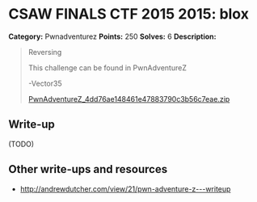 # CSAW FINALS CTF 2015 2015: blox

**Category:** Pwnadventurez
**Points:** 250
**Solves:** 6
**Description:**

> Reversing
> 
> This challenge can be found in PwnAdventureZ
> 
> -Vector35
> 
> [PwnAdventureZ_4dd76ae148461e47883790c3b56c7eae.zip](./../PwnAdventureZ_4dd76ae148461e47883790c3b56c7eae.zip)


## Write-up

(TODO)

## Other write-ups and resources

* <http://andrewdutcher.com/view/21/pwn-adventure-z---writeup>
